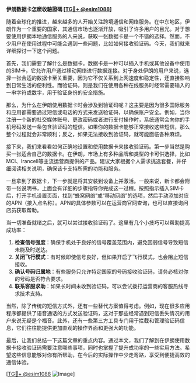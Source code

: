 **伊朗数据卡怎麽收驗證碼 [[TG💪+ @esim1088](https://t.me/s/esim1088)]**

随着全球化的推进，越来越多的人开始关注跨境通信和网络服务。在中东地区，伊朗作为一个重要的国家，其通信市场也逐渐开放，吸引了许多用户的目光。对于想要使用伊朗本地通信服务的人来说，获取一张数据卡是一个不错的选择。然而，不少用户在使用过程中可能会遇到一些问题，比如如何接收验证码。今天，我们就来详细探讨一下这个问题。

首先，我们需要了解什么是数据卡。数据卡是一种可以插入手机或其他设备中使用的SIM卡，它允许用户通过移动网络进行数据连接。对于身处伊朗的用户来说，选择一张合适的数据卡至关重要，因为它不仅关系到上网速度和稳定性，还直接影响到日常生活的便利性。而验证码，则是我们在使用各种在线服务时经常需要输入的一串字符或数字，用于验证身份的安全措施。

那么，为什么在伊朗使用数据卡时会涉及到验证码呢？这主要是因为很多国际服务和应用都需要通过短信或电话的方式来发送验证码，以确保账户安全。例如，当你注册一个新的社交媒体账号、更改密码或者进行支付操作时，系统通常会向你的手机号码发送一条包含验证码的短信。如果你的数据卡能够正常接收这些短信，那么整个过程就会非常顺利；反之，如果无法接收到验证码，就可能面临各种麻烦。

接下来，我们来看看如何正确地设置和使用数据卡来接收验证码。第一步当然是购买一张适合自己的数据卡。在伊朗，市场上有多种品牌和类型的卡可供选择，比如MCI、Irancell等主流运营商提供的产品。建议大家根据个人需求挑选套餐，并仔细阅读相关说明，确保该卡支持所需的功能和服务。

一旦拿到了数据卡，下一步就是将其安装到设备上并激活。一般来说，新卡都会附带一张说明书，上面会有详细的步骤指导你完成这一过程。按照指示插入SIM卡后，打开手机设置页面，找到“蜂窝网络”或“移动网络”的选项，然后手动添加对应的APN（接入点名称）。APN的具体参数可以在运营商官网查询，也可以直接询问店员获取帮助。

当一切准备就绪之后，就可以尝试接收验证码了。这里有几个小技巧可以帮助提高成功率：

1. **检查信号强度**：确保手机处于良好的信号覆盖范围内，避免因弱信号导致短信未能及时送达。
2. **关闭飞行模式**：有时候即使信号良好，但如果开启了飞行模式，也会阻止短信接收。
3. **确认号码归属地**：有些服务只允许特定国家的号码接收验证码，请务必核对你的号码是否符合要求。
4. **联系客服求助**：如果长时间未收到验证码，可以尝试拨打运营商的客服热线寻求技术支持。

当然，除了传统的短信方式外，还有一些替代方案值得考虑。例如，现在很多应用程序都提供了语音通话的方式发送验证码，这对于那些经常遇到短信丢失情况的用户来说无疑是个福音。此外，还有一些第三方工具专门用于拦截和管理验证码信息，它们往往能提供更加直观的操作界面和更强大的功能。

最后，让我们总结一下这篇文章的重点内容。通过本文，我们了解到在伊朗使用数据卡接收验证码需要注意哪些事项，同时也掌握了提升成功率的一些实用方法。希望这些信息能够对你有所帮助，在今后的实际操作中少走弯路，享受到便捷高效的通信体验。

[[TG💪+ @esim1088](https://t.me/s/esim1088) ![Image](https://i.postimg.cc/4NQfJmqS/Snipaste-2025-05-13-00-14-12.png)]